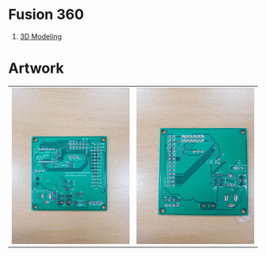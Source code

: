 

# Fusion 360

1. [3D Modeling](https://a360.co/2DHTafy)

# Artwork

<div style="text-align: center">
<table>
	<tr>
<td style="text-align: center">
<img  src ="https://github.com/JAICHANGPARK/Arduino-Dock/blob/master/nrf52832/Glucose%20Meter/img/20181016_130121.jpg" width ="400">
</td>
<td style="text-align: center">
<img  src ="https://github.com/JAICHANGPARK/Arduino-Dock/blob/master/nrf52832/Glucose%20Meter/img/20181016_130129.jpg" width ="400">
</td>
</td>
</tr>
</table>
</div>
